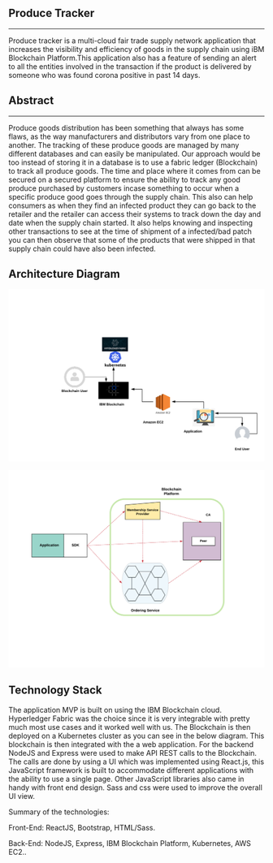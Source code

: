 ## Produce Tracker
<hr>
Produce tracker is a multi-cloud fair trade supply network application that increases the visibility and efficiency of goods in the supply chain using iBM Blockchain Platform.This application also has a feature of sending an alert to all the entities involved in the transaction if the product is delivered by someone who was found corona positive in past 14 days.

## Abstract
<hr>
Produce goods distribution has been something that always has some flaws, as the way manufacturers and distributors vary from one place to another. The tracking of these produce goods are managed by many different databases and can easily be manipulated. Our approach would be too instead of storing it in a database is to use a fabric ledger (Blockchain) to track all produce goods. The time and place where it comes from can be secured on a secured platform to ensure the ability to track any good produce purchased by customers incase something to occur when a specific produce good goes through the supply chain. This also can help consumers as when they find an infected product they can go back to the retailer and the retailer can access their systems to track down the day and date when the supply chain started. It also helps knowing and inspecting other transactions to see at the time of shipment of a infected/bad patch you can then observe that some of the products that were shipped in that supply chain could have also been infected.


## Architecture Diagram

![](images/architectureDiagram.PNG)

<img src="images/blockchain.png" width="700" hight="500">

## Technology Stack

The application MVP is built on using the IBM Blockchain cloud. Hyperledger Fabric was the choice since it is very integrable with pretty much most use cases and it worked well with us. The Blockchain is then deployed on a Kubernetes cluster as you can see in the below diagram. This blockchain is then integrated with the a web application. For the backend NodeJS and Express were used to make API REST calls to the Blockchain. The calls are done by using a UI which was implemented using React.js, this JavaScript framework is built to accommodate different applications with the ability to use a single page. Other JavaScript libraries also came in handy with front end design. Sass and css were used to improve the overall UI view.

Summary of the technologies:


Front-End: ReactJS, Bootstrap, HTML/Sass.


Back-End: NodeJS, Express, IBM Blockchain Platform, Kubernetes, AWS EC2..









